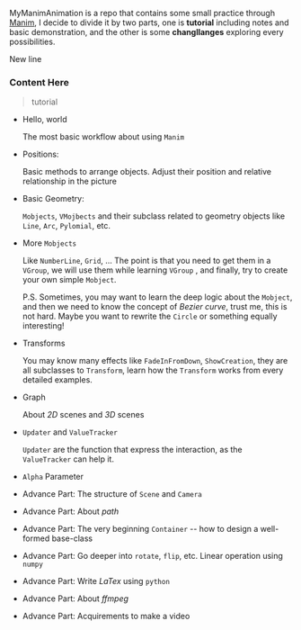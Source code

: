 MyManimAnimation is a repo that contains some small practice through [Manim](https://github.com/3b1b/manim), I decide to divide it by two parts, one is **tutorial** including notes and basic demonstration, and the other is some **changllanges** exploring every possibilities.



New line

### Content Here

> tutorial 

+ Hello, world

  The most basic workflow about using `Manim`

+ Positions:

  Basic methods to arrange objects.  Adjust their position and relative relationship in the picture

+ Basic Geometry:

  `Mobjects`, `VMojbects` and their subclass related to geometry objects like `Line`, `Arc`, `Pylomial`, etc.

+ More `Mobjects`

  Like `NumberLine`, `Grid`, ... The point is that you need to get them in a `VGroup`, we will use them while learning `VGroup` , and finally, try to create your own simple `Mobject`.

  P.S. Sometimes, you may want to learn the deep logic about the `Mobject`, and then we need to know the concept of *Bezier curve*, trust me, this is not hard. Maybe you want to rewrite the `Circle`  or something equally interesting!

+ Transforms

  You may know many effects like `FadeInFromDown`, `ShowCreation`, they are all subclasses to `Transform`, learn how the `Transform` works from every detailed examples.

+ Graph

  About *2D* scenes and *3D* scenes

+ `Updater` and `ValueTracker`

  `Updater` are the function that express the interaction, as the `ValueTracker` can help it.

+ `Alpha` Parameter

+ Advance Part:  The structure of `Scene` and `Camera`
+ Advance Part:  About *path*
+ Advance Part:  The very beginning `Container`  -- how to design a  well-formed base-class
+ Advance Part:  Go deeper into `rotate`, `flip`, etc. Linear operation using `numpy`
+ Advance Part:   Write $LaTex$ using `python`
+ Advance Part:   About *ffmpeg*
+ Advance Part:   Acquirements to make a video 
